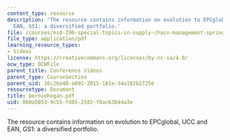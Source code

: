 ```yaml
---
content_type: resource
description: 'The resource contains information on evolution to EPCglobal, UCC and
  EAN, GS1: a diversified portfolio.'
file: /courses/esd-290-special-topics-in-supply-chain-management-spring-2005/060a50539c55fd852582f0ac63844a3e_berniehogan.pdf
file_type: application/pdf
learning_resource_types:
- Videos
license: https://creativecommons.org/licenses/by-nc-sa/4.0/
ocw_type: OCWFile
parent_title: Conference Videos
parent_type: CourseSection
parent_uid: 16c26e40-a092-2015-181e-34a102b27256
resourcetype: Document
title: berniehogan.pdf
uid: 060a5053-9c55-fd85-2582-f0ac63844a3e
---
```

The resource contains information on evolution to EPCglobal, UCC and EAN, GS1: a diversified portfolio.